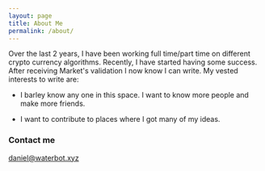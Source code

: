 ```yaml
---
layout: page
title: About Me
permalink: /about/
---
```



Over the last 2 years, I have been working full time/part time on different crypto currency algorithms. Recently, I have started having some success. 
After receiving Market's validation I now know I can write. My vested interests to write are:

- I barley know any one in this space. I want to know more people and make more friends.

- I want to contribute to places where I got many of my ideas. 

### Contact me

[daniel@waterbot.xyz](mailto:daniel@waterbot.xyz)